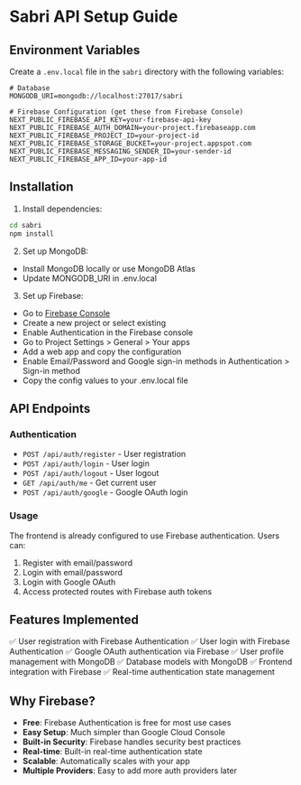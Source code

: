 # Sabri API Setup Guide

## Environment Variables

Create a `.env.local` file in the `sabri` directory with the following variables:

```env
# Database
MONGODB_URI=mongodb://localhost:27017/sabri

# Firebase Configuration (get these from Firebase Console)
NEXT_PUBLIC_FIREBASE_API_KEY=your-firebase-api-key
NEXT_PUBLIC_FIREBASE_AUTH_DOMAIN=your-project.firebaseapp.com
NEXT_PUBLIC_FIREBASE_PROJECT_ID=your-project-id
NEXT_PUBLIC_FIREBASE_STORAGE_BUCKET=your-project.appspot.com
NEXT_PUBLIC_FIREBASE_MESSAGING_SENDER_ID=your-sender-id
NEXT_PUBLIC_FIREBASE_APP_ID=your-app-id
```

## Installation

1. Install dependencies:

```bash
cd sabri
npm install
```

2. Set up MongoDB:

- Install MongoDB locally or use MongoDB Atlas
- Update MONGODB_URI in .env.local

3. Set up Firebase:

- Go to [Firebase Console](https://console.firebase.google.com/)
- Create a new project or select existing
- Enable Authentication in the Firebase console
- Go to Project Settings > General > Your apps
- Add a web app and copy the configuration
- Enable Email/Password and Google sign-in methods in Authentication > Sign-in method
- Copy the config values to your .env.local file

## API Endpoints

### Authentication

- `POST /api/auth/register` - User registration
- `POST /api/auth/login` - User login
- `POST /api/auth/logout` - User logout
- `GET /api/auth/me` - Get current user
- `POST /api/auth/google` - Google OAuth login

### Usage

The frontend is already configured to use Firebase authentication. Users can:

1. Register with email/password
2. Login with email/password
3. Login with Google OAuth
4. Access protected routes with Firebase auth tokens

## Features Implemented

✅ User registration with Firebase Authentication
✅ User login with Firebase Authentication
✅ Google OAuth authentication via Firebase
✅ User profile management with MongoDB
✅ Database models with MongoDB
✅ Frontend integration with Firebase
✅ Real-time authentication state management

## Why Firebase?

- **Free**: Firebase Authentication is free for most use cases
- **Easy Setup**: Much simpler than Google Cloud Console
- **Built-in Security**: Firebase handles security best practices
- **Real-time**: Built-in real-time authentication state
- **Scalable**: Automatically scales with your app
- **Multiple Providers**: Easy to add more auth providers later
